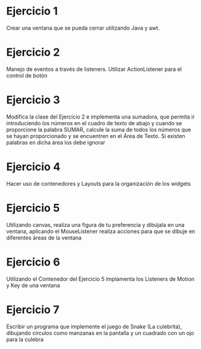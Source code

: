 # Ejercicio 1

Crear una ventana que se pueda cerrar utilizando Java y awt.

# Ejercicio 2

Manejo de eventos a través de listeners. Utilizar ActionListener para el control de botón

# Ejercicio 3

Modifica la clase del Ejercicio 2 e implementa una sumadora, que permita ir introduciendo los números en el cuadro de texto de abajo y cuando se proporcione la palabra SUMAR, calcule la suma de todos los números que se hayan proporcionado y se encuentren en el Área de Texto. Si existen palabras en dicha área los debe ignorar  

# Ejercicio 4

Hacer uso de contenedores y Layouts para la organización de los widgets

# Ejercicio 5

Utilizando canvas, realiza una figura de tu preferencia y dibújala en una ventana, aplicando el MouseListener realiza acciones para que se dibuje en diferentes áreas de la ventana

# Ejercicio 6
Utilizando el Contenedor del Ejercicio 5 implamenta los Listeners de Motion y Key de una ventana

# Ejercicio 7
Escribir un programa que implemente el juego de Snake (La culebrita), dibujando círculos como manzanas en la pantalla y un cuadrado con un ojo para la culebra